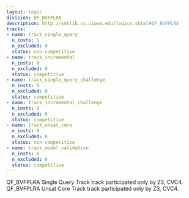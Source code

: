```yaml
---
layout: logic
division: QF_BVFPLRA
description: http://smtlib.cs.uiowa.edu/logics.shtml#QF_BVFPLRA
tracks:
- name: track_single_query
  n_insts: 1
  n_excluded: 0
  status: non-competitive
- name: track_incremental
  n_insts: 0
  n_excluded: 0
  status: competitive
- name: track_single_query_challenge
  n_insts: 0
  n_excluded: 0
  status: competitive
- name: track_incremental_challenge
  n_insts: 0
  n_excluded: 0
  status: competitive
- name: track_unsat_core
  n_insts: 0
  n_excluded: 0
  status: non-competitive
- name: track_model_validation
  n_insts: 0
  n_excluded: 0
  status: competitive
---
```

QF_BVFPLRA Single Query Track track participated only by Z3, CVC4.  
QF_BVFPLRA Unsat Core Track track participated only by Z3, CVC4.
